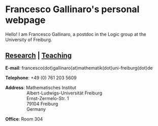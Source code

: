 
<html>
<head> 
<h1>Francesco Gallinaro's personal webpage</h1></head>
<body>
<p>Hello! I am Francesco Gallinaro, a postdoc in the Logic group at the University of Freiburg.</p>
<h2> <a href="https://fgallinaro.github.io/research">Research</a> | <a href="https://fgallinaro.github.io/teaching">Teaching</a></h2>
  <p> <b> E-mail</b>: francesco(dot)gallinaro(at)mathematik(dot)uni-freiburg(dot)de </p>
  <p> <b> Telephone</b>: +49 (0) 761 203 5609 </p>
  <p> <b> Address</b>: Mathematisches Institut <br>
          &nbsp;&nbsp;&nbsp;&nbsp;&nbsp;&nbsp;&nbsp;&nbsp;&nbsp;&nbsp;&nbsp;&nbsp;&nbsp;&nbsp;&nbsp;&nbsp; Albert-Ludwigs-Universit&auml;t Freiburg <br> 
          &nbsp;&nbsp;&nbsp;&nbsp;&nbsp;&nbsp;&nbsp;&nbsp;&nbsp;&nbsp;&nbsp;&nbsp;&nbsp;&nbsp;&nbsp;&nbsp; Ernst-Zermelo-Str. 1 <br> 
           &nbsp;&nbsp;&nbsp;&nbsp;&nbsp;&nbsp;&nbsp;&nbsp;&nbsp;&nbsp;&nbsp;&nbsp;&nbsp;&nbsp;&nbsp;&nbsp; 79104 Freiburg <br>
          &nbsp;&nbsp;&nbsp;&nbsp;&nbsp;&nbsp;&nbsp;&nbsp;&nbsp;&nbsp;&nbsp;&nbsp;&nbsp;&nbsp;&nbsp;&nbsp; Germany <br> 
  <p> <b> Office</b>: Room 304 </p>
    
</body>
</html>

